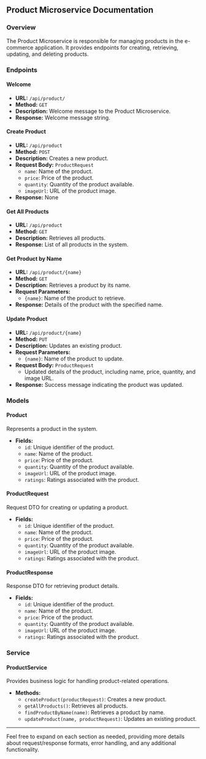 ## Product Microservice Documentation

### Overview

The Product Microservice is responsible for managing products in the e-commerce application. It provides endpoints for creating, retrieving, updating, and deleting products.

### Endpoints

#### Welcome

- **URL:** `/api/product/`
- **Method:** `GET`
- **Description:** Welcome message to the Product Microservice.
- **Response:** Welcome message string.

#### Create Product

- **URL:** `/api/product`
- **Method:** `POST`
- **Description:** Creates a new product.
- **Request Body:** `ProductRequest`
    - `name`: Name of the product.
    - `price`: Price of the product.
    - `quantity`: Quantity of the product available.
    - `imageUrl`: URL of the product image.
- **Response:** None

#### Get All Products

- **URL:** `/api/product`
- **Method:** `GET`
- **Description:** Retrieves all products.
- **Response:** List of all products in the system.

#### Get Product by Name

- **URL:** `/api/product/{name}`
- **Method:** `GET`
- **Description:** Retrieves a product by its name.
- **Request Parameters:**
    - `{name}`: Name of the product to retrieve.
- **Response:** Details of the product with the specified name.

#### Update Product

- **URL:** `/api/product/{name}`
- **Method:** `PUT`
- **Description:** Updates an existing product.
- **Request Parameters:**
    - `{name}`: Name of the product to update.
- **Request Body:** `ProductRequest`
    - Updated details of the product, including name, price, quantity, and image URL.
- **Response:** Success message indicating the product was updated.

### Models

#### Product

Represents a product in the system.

- **Fields:**
    - `id`: Unique identifier of the product.
    - `name`: Name of the product.
    - `price`: Price of the product.
    - `quantity`: Quantity of the product available.
    - `imageUrl`: URL of the product image.
    - `ratings`: Ratings associated with the product.

#### ProductRequest

Request DTO for creating or updating a product.

- **Fields:**
    - `id`: Unique identifier of the product.
    - `name`: Name of the product.
    - `price`: Price of the product.
    - `quantity`: Quantity of the product available.
    - `imageUrl`: URL of the product image.
    - `ratings`: Ratings associated with the product.

#### ProductResponse

Response DTO for retrieving product details.

- **Fields:**
    - `id`: Unique identifier of the product.
    - `name`: Name of the product.
    - `price`: Price of the product.
    - `quantity`: Quantity of the product available.
    - `imageUrl`: URL of the product image.
    - `ratings`: Ratings associated with the product.

### Service

#### ProductService

Provides business logic for handling product-related operations.

- **Methods:**
    - `createProduct(productRequest)`: Creates a new product.
    - `getAllProducts()`: Retrieves all products.
    - `findProductByName(name)`: Retrieves a product by name.
    - `updateProduct(name, productRequest)`: Updates an existing product.

---

Feel free to expand on each section as needed, providing more details about request/response formats, error handling, and any additional functionality.